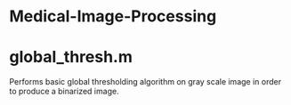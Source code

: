 # Medical-Image-Processing
# global_thresh.m
Performs basic global thresholding algorithm on gray scale image in order to produce a binarized image.
